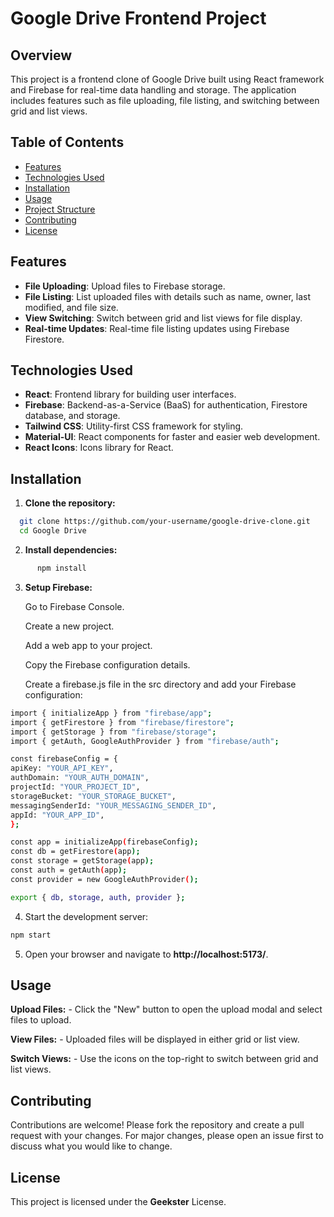 # Google Drive Frontend Project

## Overview

This project is a frontend clone of Google Drive built using React framework and Firebase for real-time data handling and storage. The application includes features such as file uploading, file listing, and switching between grid and list views.

## Table of Contents

- [Features](#features)
- [Technologies Used](#technologies-used)
- [Installation](#installation)
- [Usage](#usage)
- [Project Structure](#project-structure)
- [Contributing](#contributing)
- [License](#license)

## Features

- **File Uploading**: Upload files to Firebase storage.
- **File Listing**: List uploaded files with details such as name, owner, last modified, and file size.
- **View Switching**: Switch between grid and list views for file display.
- **Real-time Updates**: Real-time file listing updates using Firebase Firestore.

## Technologies Used

- **React**: Frontend library for building user interfaces.
- **Firebase**: Backend-as-a-Service (BaaS) for authentication, Firestore database, and storage.
- **Tailwind CSS**: Utility-first CSS framework for styling.
- **Material-UI**: React components for faster and easier web development.
- **React Icons**: Icons library for React.

## Installation

1. **Clone the repository:**
 ```sh
   git clone https://github.com/your-username/google-drive-clone.git
   cd Google Drive
```
2. **Install dependencies:**
```sh
      npm install
```
   
3. **Setup Firebase:**

   Go to Firebase Console.

   Create a new project.

   Add a web app to your project.

   Copy the Firebase configuration details.

   Create a firebase.js file in the src directory and add your Firebase configuration:
```sh
import { initializeApp } from "firebase/app";
import { getFirestore } from "firebase/firestore";
import { getStorage } from "firebase/storage";
import { getAuth, GoogleAuthProvider } from "firebase/auth";

const firebaseConfig = {
apiKey: "YOUR_API_KEY",
authDomain: "YOUR_AUTH_DOMAIN",
projectId: "YOUR_PROJECT_ID",
storageBucket: "YOUR_STORAGE_BUCKET",
messagingSenderId: "YOUR_MESSAGING_SENDER_ID",
appId: "YOUR_APP_ID",
};

const app = initializeApp(firebaseConfig);
const db = getFirestore(app);
const storage = getStorage(app);
const auth = getAuth(app);
const provider = new GoogleAuthProvider();

export { db, storage, auth, provider };
```
4. Start the development server:
```sh
npm start
```
5. Open your browser and navigate to **http://localhost:5173/**.

## Usage

**Upload Files:** - Click the "New" button to open the upload modal and select files to upload.

**View Files:** - Uploaded files will be displayed in either grid or list view.

**Switch Views:** - Use the icons on the top-right to switch between grid and list views.

## Contributing
Contributions are welcome! Please fork the repository and create a pull request with your changes. For major changes, please open an issue first to discuss what you would like to change.

##  License
This project is licensed under the **Geekster** License. 
 

